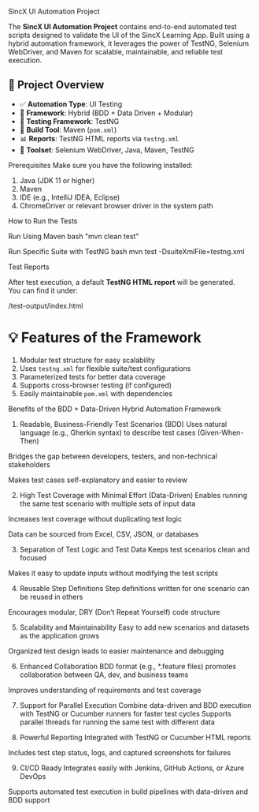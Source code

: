 SincX UI Automation Project

The **SincX UI Automation Project** contains end-to-end automated test scripts designed to validate the UI of the SincX Learning App. Built using a hybrid automation framework, it leverages the power of TestNG, Selenium WebDriver, and Maven for scalable, maintainable, and reliable test execution.

## 🚀 Project Overview

- ✅ **Automation Type**: UI Testing
- 🔧 **Framework**: Hybrid (BDD + Data Driven + Modular)
- 🧪 **Testing Framework**: TestNG
- 📄 **Build Tool**: Maven (`pom.xml`)
- 📊 **Reports**: TestNG HTML reports via `testng.xml`
- 🧰 **Toolset**: Selenium WebDriver, Java, Maven, TestNG

Prerequisites
Make sure you have the following installed:
1. Java (JDK 11 or higher)
2. Maven
3. IDE (e.g., IntelliJ IDEA, Eclipse)
4. ChromeDriver or relevant browser driver in the system path

 How to Run the Tests

 Run Using Maven
bash 
"mvn clean test"


 Run Specific Suite with TestNG
bash
mvn test -DsuiteXmlFile=testng.xml


 Test Reports

After test execution, a default **TestNG HTML report** will be generated.  
You can find it under:

<project-root>/test-output/index.html

# 💡 Features of the Framework

1. Modular test structure for easy scalability
2. Uses `testng.xml` for flexible suite/test configurations
3. Parameterized tests for better data coverage
4. Supports cross-browser testing (if configured)
5. Easily maintainable `pom.xml` with dependencies

Benefits of the BDD + Data-Driven Hybrid Automation Framework

1. Readable, Business-Friendly Test Scenarios (BDD)
Uses natural language (e.g., Gherkin syntax) to describe test cases (Given-When-Then)

Bridges the gap between developers, testers, and non-technical stakeholders

Makes test cases self-explanatory and easier to review

2. High Test Coverage with Minimal Effort (Data-Driven)
Enables running the same test scenario with multiple sets of input data

Increases test coverage without duplicating test logic

Data can be sourced from Excel, CSV, JSON, or databases

3. Separation of Test Logic and Test Data
Keeps test scenarios clean and focused

Makes it easy to update inputs without modifying the test scripts

4. Reusable Step Definitions
Step definitions written for one scenario can be reused in others

Encourages modular, DRY (Don’t Repeat Yourself) code structure

5. Scalability and Maintainability
Easy to add new scenarios and datasets as the application grows

Organized test design leads to easier maintenance and debugging

6. Enhanced Collaboration
BDD format (e.g., *.feature files) promotes collaboration between QA, dev, and business teams

Improves understanding of requirements and test coverage

7. Support for Parallel Execution
Combine data-driven and BDD execution with TestNG or Cucumber runners for faster test cycles
Supports parallel threads for running the same test with different data

8. Powerful Reporting
Integrated with TestNG or Cucumber HTML reports

Includes test step status, logs, and captured screenshots for failures

9. CI/CD Ready
Integrates easily with Jenkins, GitHub Actions, or Azure DevOps

Supports automated test execution in build pipelines with data-driven and BDD support


